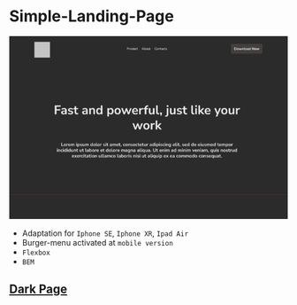 # Simple-Landing-Page

<img src='preview.png'>

- Adaptation for `Iphone SE`, `Iphone XR`, `Ipad Air`
- Burger-menu activated at `mobile version`
- `Flexbox`
- `BEM`

## [Dark Page]()
